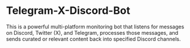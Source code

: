 # Telegram-X-Discord-Bot
This is a powerful multi-platform monitoring bot that listens for messages on Discord, Twitter (X), and Telegram, processes those messages, and sends curated or relevant content back into specified Discord channels.
